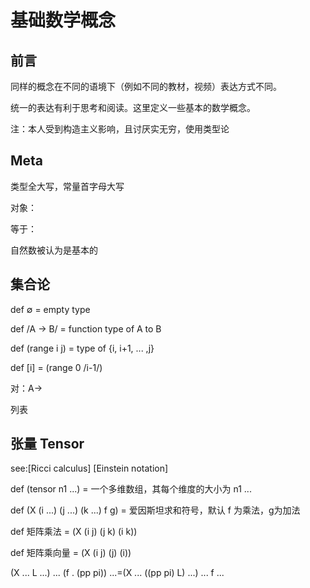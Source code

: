 # 基础数学概念

## 前言

同样的概念在不同的语境下（例如不同的教材，视频）表达方式不同。

统一的表达有利于思考和阅读。这里定义一些基本的数学概念。

注：本人受到构造主义影响，且讨厌实无穷，使用类型论

## Meta

类型全大写，常量首字母大写

对象：

等于：

自然数被认为是基本的

## 集合论

def ∅ = empty type

def /A -> B/ = function type of A to B

def (range i j) = type of {i, i+1, ... ,j}

def \[i\] = (range 0 /i-1/)


对：A->

列表


## 张量 Tensor

see:[Ricci calculus] [Einstein notation]

def (tensor n1 ...) = 一个多维数组，其每个维度的大小为 n1 ...

def (X (i ...) (j ...) (k ...) f g) = 爱因斯坦求和符号，默认 f 为乘法，g为加法

def 矩阵乘法 = (X (i j) (j k) (i k))

def 矩阵乘向量 = (X (i j) (j) (i)) 

(X ... L ...) ... (f . (pp pi)) ...=(X ... ((pp pi) L) ...) ... f ...

